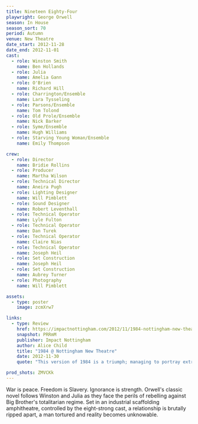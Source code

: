 ```yaml
---
title: Nineteen Eighty-Four
playwright: George Orwell
season: In House
season_sort: 70
period: Autumn
venue: New Theatre
date_start: 2012-11-28
date_end: 2012-11-01
cast:
  - role: Winston Smith
    name: Ben Hollands
  - role: Julia
    name: Amelia Gann
  - role: O'Brien
    name: Richard Hill
  - role: Charrington/Ensemble
    name: Lara Tysseling
  - role: Parsons/Ensemble
    name: Tom Tolond
  - role: Old Prole/Ensemble
    name: Nick Barker
  - role: Syme/Ensemble
    name: Hugh Williams
  - role: Starving Young Woman/Ensemble
    name: Emily Thompson

crew:
  - role: Director
    name: Bridie Rollins
  - role: Producer
    name: Martha Wilson
  - role: Technical Director
    name: Aneira Pugh
  - role: Lighting Designer
    name: Will Pimblett
  - role: Sound Designer
    name: Robert Leventhall
  - role: Technical Operator
    name: Lyle Fulton
  - role: Technical Operator
    name: Dan Turek
  - role: Technical Operator
    name: Claire Nias
  - role: Technical Operator
    name: Joseph Heil
  - role: Set Construction
    name: Joseph Heil
  - role: Set Construction
    name: Aubrey Turner
  - role: Photography
    name: Will Pimblett

assets:
  - type: poster
    image: zcmXrw7

links:
  - type: Review
    href: https://impactnottingham.com/2012/11/1984-nottingham-new-theatre/
    snapshot: PRRmM
    publisher: Impact Nottingham
    author: Alice Child
    title: "1984 @ Nottingham New Theatre"
    date: 2012-11-30
    quote: "This version of 1984 is a triumph; managing to portray extremely challenging topics and scenes professionally within the constraints of  an unconventional staging environment.  I would highly recommend seeing this outstanding piece of theatre."

prod_shots: ZMVCKk
---
```


War is peace. Freedom is Slavery. Ignorance is strength. Orwell's classic novel follows Winston and Julia as they face the perils of rebelling against Big Brother's totalitarian regime. Set in an industrial scaffolding amphitheatre, controlled by the eight-strong cast, a relationship is brutally ripped apart, a man tortured and reality becomes unknowable.
